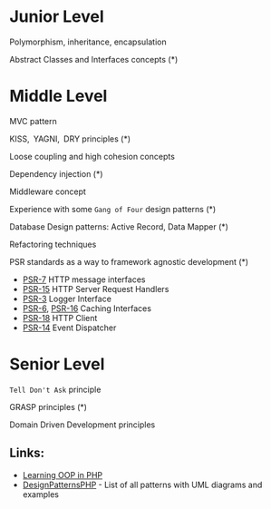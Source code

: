 # Junior Level
Polymorphism, inheritance, encapsulation

Abstract Classes and Interfaces concepts (*)


# Middle Level
MVC pattern

KISS, YAGNI, DRY principles (*)

Loose coupling and high cohesion concepts

Dependency injection (*)

Middleware concept

Experience with some `Gang of Four` design patterns (*)

Database Design patterns: Active Record, Data Mapper (*)

Refactoring techniques

PSR standards as a way to framework agnostic development (*)
* [PSR-7](https://www.php-fig.org/psr/psr-7/) HTTP message interfaces
* [PSR-15](https://www.php-fig.org/psr/psr-15/) HTTP Server Request Handlers
* [PSR-3](https://www.php-fig.org/psr/psr-3/) Logger Interface
* [PSR-6](https://www.php-fig.org/psr/psr-6/), [PSR-16](https://www.php-fig.org/psr/psr-16/) Caching Interfaces
* [PSR-18](https://www.php-fig.org/psr/psr-18/) HTTP Client
* [PSR-14](https://www.php-fig.org/psr/psr-14/) Event Dispatcher

# Senior Level
`Tell Don't Ask` principle


GRASP principles (*)

Domain Driven Development principles

## Links:
* [Learning OOP in PHP](https://github.com/marcelgsantos/learning-oop-in-php) 
* [DesignPatternsPHP](https://designpatternsphp.readthedocs.io/en/latest/README.html) - List of all patterns with UML diagrams and examples

